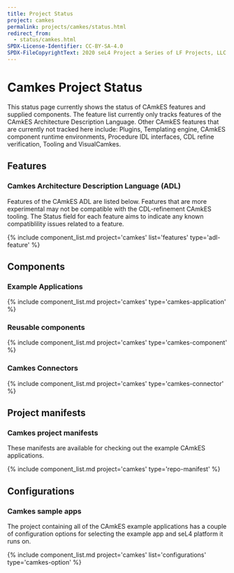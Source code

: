 ```yaml
---
title: Project Status
project: camkes
permalink: projects/camkes/status.html
redirect_from:
  - status/camkes.html
SPDX-License-Identifier: CC-BY-SA-4.0
SPDX-FileCopyrightText: 2020 seL4 Project a Series of LF Projects, LLC.
---
```


# Camkes Project Status

This status page currently shows the status of CAmkES features and supplied components.
The feature list currently only tracks features of the CAmkES Architecture Description Language.
Other CAmkES features that are currently not tracked here include: Plugins, Templating engine,
CAmkES component runtime environments,  Procedure IDL interfaces, CDL refine verification, Tooling
and VisualCamkes.


## Features

### Camkes Architecture Description Language (ADL)

Features of the CAmkES ADL are listed below.  Features that are more experimental
may not be compatible with the CDL-refinement CAmkES tooling. The Status field for
each feature aims to indicate any known compatiblility issues related to a feature.

{% include component_list.md project='camkes' list='features' type='adl-feature' %}


## Components

### Example Applications

{% include component_list.md project='camkes' type='camkes-application' %}

### Reusable components

{% include component_list.md project='camkes' type='camkes-component' %}


### Camkes Connectors

{% include component_list.md project='camkes' type='camkes-connector' %}

## Project manifests

### Camkes project manifests
These manifests are available for checking out the example CAmkES applications.

{% include component_list.md project='camkes' type='repo-manifest' %}



## Configurations

### Camkes sample apps

The project containing all of the CAmkES example applications has a couple of configuration
options for selecting the example app and seL4 platform it runs on.

{% include component_list.md project='camkes' list='configurations' type='camkes-option' %}
